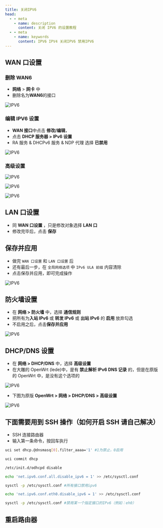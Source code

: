 ```yaml
---
title: 关闭IPV6
head:
  - - meta
    - name: description
      content: 关闭 IPV6 的设置教程
  - - meta
    - name: keywords
      content: IPV6 IPV4 关闭IPV6 禁用IPV6
---
```


## WAN 口设置

### 删除 WAN6

- **网络** > **网卡** 中
- 删除名为**WAN6**的接口

![IPV6](https://i.theojs.cn/docs/v6-1.nuexini '删除 WAN6')

### 编辑 IPV6 设置

- **WAN 接口**中点击 **修改/编辑**，
- 点击 **DHCP 服务器 > IPv6 设置**
- RA 服务 & DHCPv6 服务 & NDP 代理 选择 **已禁用**

![IPV6](https://i.theojs.cn/docs/v6-2.nuexini '编辑 IPV6 设置')

### 高级设置

![IPV6](https://i.theojs.cn/docs/v6-3.nuexini '把 **IPv6 分配长度** 选择 **已禁用**')

![IPV6](https://i.theojs.cn/docs/v6-4.nuexini '取消勾选 - **使用内置的 IPv6 管理**')

![IPV6](https://i.theojs.cn/docs/v6-5.nuexini '高级设置')

## LAN 口设置

- 同 **WAN 口设置** ，只是修改对象选择 **LAN 口**
- 修改完毕后，点击 **保存**

## 保存并应用

- 做完 `WAN 口设置` 和 `LAN 口设置` 后
- 还有最后一步，在 `全局网络选项` 中 `IPv6 ULA 前缀` 内容清除
- 点击保存并应用，即可完成操作

![IPV6](https://i.theojs.cn/docs/v6-7.nuexini '保存并应用')

## 防火墙设置

- 在 **网络 > 防火墙** 中，选择 **通信规则**
- 把所有为**入站 IPv6** 或 **转发 IPv6** 或 **出站 IPv6** 的 **启用** 放弃勾选
- 不启用之后，点击**保存并应用**

![IPV6](https://i.theojs.cn/docs/v6-9.nuexini '防火墙设置')

## DHCP/DNS 设置

- 在 **网络 > DHCP/DNS** 中，选择 **高级设置**
- 在大雕的 OpenWrt (lede)中，是有 **禁止解析 IPv6 DNS 记录** 的，但是在原版的 OpenWrt 中，是没有这个选项的

![IPV6](https://i.theojs.cn/docs/v6-11.webp 'DHCP/DNS 设置')

- 下图为原版 **OpenWrt > 网络 > DHCP/DNS > 高级设置**

![IPV6](https://i.theojs.cn/docs/v6-12.nuexini 'DHCP/DNS 设置')

## 下面需要用到 SSH 操作（如何开启 SSH 请自己解决）

- SSH 连接路由器
- 输入第一条命令，按回车执行

```sh
uci set dhcp.@dnsmasq[0].filter_aaaa='1' #1为禁止，0启用

uci commit dhcp

/etc/init.d/odhcpd disable

echo 'net.ipv6.conf.all.disable_ipv6 = 1' >> /etc/sysctl.conf

sysctl -p /etc/sysctl.conf #所有接口禁用ipv6

echo 'net.ipv6.conf.eth0.disable_ipv6 = 1' >> /etc/sysctl.conf

sysctl -p /etc/sysctl.conf #禁用某一个指定接口的IPv6（例如：eh0）
```

## 重启路由器
